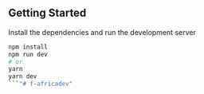 ## Getting Started

Install the dependencies and run the development server

```bash
npm install
npm run dev
# or
yarn
yarn dev
```"# f-africadev" 
